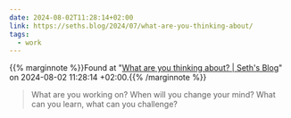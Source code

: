 ```yaml
---
date: 2024-08-02T11:28:14+02:00
link: https://seths.blog/2024/07/what-are-you-thinking-about/
tags:
  - work
---
```

{{% marginnote %}}Found at "[What are you thinking about? | Seth's Blog](https://web.archive.org/web/20240802112814/https://seths.blog/2024/07/what-are-you-thinking-about/)" on 2024-08-02 11:28:14 +02:00.{{% /marginnote %}}

> What are you working on? When will you change your mind? What can you learn, what can you challenge?